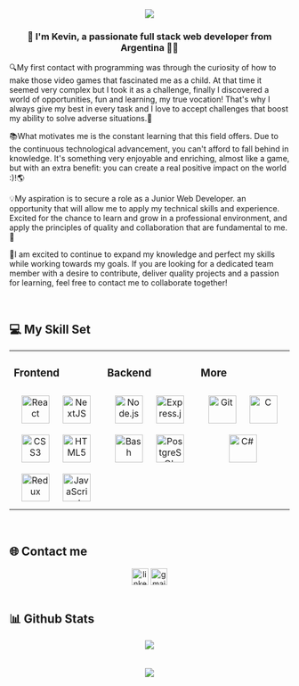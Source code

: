 <div align="center">
<img src="https://media.giphy.com/media/qgQUggAC3Pfv687qPC/giphy.gif" align="center" width:"150" />
</div>  
  

### <div align="center">👋 I'm Kevin, a passionate full stack web developer from Argentina 👨‍💻</div>  

🔍My first contact with programming was through the curiosity of how to make those video games that fascinated me as a child. At that time it seemed very complex but I took it as a challenge, finally I discovered a world of opportunities, fun and learning, my true vocation! That's why I always give my best in every task and I love to accept challenges that boost my ability to solve adverse situations.🚀

📚What motivates me is the constant learning that this field offers. Due to the continuous technological advancement, you can't afford to fall behind in knowledge. It's something very enjoyable and enriching, almost like a game, but with an extra benefit: you can create a real positive impact on the world :)!🌎

💡My aspiration is to secure a role as a Junior Web Developer. an opportunity that will allow me to apply my technical skills and experience. Excited for the chance to learn and grow in a professional environment, and apply the principles of quality and collaboration that are fundamental to me. 🌱

🤝I am excited to continue to expand my knowledge and perfect my skills while working towards my goals. If you are looking for a dedicated team member with a desire to contribute, deliver quality projects and a passion for learning, feel free to contact me to collaborate together!

<br/>  


## 💻 My Skill Set  
<table><tr><td valign="top" width="33%">



### Frontend  
<div align="center">  
<a href="https://react.dev/" target="_blank"><img style="margin: 10px" src="https://profilinator.rishav.dev/skills-assets/react-original-wordmark.svg" alt="React" height="50" /></a>
<a href="https://nextjs.org/" target="_blank"><img style="margin: 10px" src="https://profilinator.rishav.dev/skills-assets/nextjs.png" alt="NextJS" height="50" /></a>
<a href="https://developer.mozilla.org/en-US/docs/Web/CSS" target="_blank"><img style="margin: 10px" src="https://profilinator.rishav.dev/skills-assets/css3-original-wordmark.svg" alt="CSS3" height="50" /></a>  
<a href="https://en.wikipedia.org/wiki/HTML5" target="_blank"><img style="margin: 10px" src="https://profilinator.rishav.dev/skills-assets/html5-original-wordmark.svg" alt="HTML5" height="50" /></a>  
<a href="https://redux.js.org/" target="_blank"><img style="margin: 10px" src="https://profilinator.rishav.dev/skills-assets/redux-original.svg" alt="Redux" height="50" /></a>  
<a href="https://developer.mozilla.org/en-US/docs/Web/JavaScript" target="_blank"><img style="margin: 10px" src="https://profilinator.rishav.dev/skills-assets/javascript-original.svg" alt="JavaScript" height="50" /></a>
</div>

</td><td valign="top" width="33%">



### Backend  
<div align="center">  
<a href="https://nodejs.org/" target="_blank"><img style="margin: 10px" src="https://profilinator.rishav.dev/skills-assets/nodejs-original-wordmark.svg" alt="Node.js" height="50" /></a>  
<a href="https://expressjs.com/" target="_blank"><img style="margin: 10px" src="https://profilinator.rishav.dev/skills-assets/express-original-wordmark.svg" alt="Express.js" height="50" /></a>  
<a href="https://www.gnu.org/software/bash/" target="_blank"><img style="margin: 10px" src="https://profilinator.rishav.dev/skills-assets/gnu_bash-icon.svg" alt="Bash" height="50" /></a>  
<a href="https://www.postgresql.org/" target="_blank"><img style="margin: 10px" src="https://profilinator.rishav.dev/skills-assets/postgresql-original-wordmark.svg" alt="PostgreSQL" height="50" /></a>  
</div>

</td><td valign="top" width="33%">



### More 
<div align="center">  
<a href="https://git-scm.com/" target="_blank"><img style="margin: 10px" src="https://profilinator.rishav.dev/skills-assets/git-scm-icon.svg" alt="Git" height="50" /></a>
<a href="https://learn.microsoft.com/en-us/cpp/c-language/c-language-reference?view=msvc-170" target="_blank"><img style="margin: 10px" src="https://profilinator.rishav.dev/skills-assets/c-original.svg" alt="C" height="50" /></a>  
<a href="https://docs.microsoft.com/en-us/dotnet/csharp/" target="_blank"><img style="margin: 10px" src="https://profilinator.rishav.dev/skills-assets/csharp-original.svg" alt="C#" height="50" /></a>  
</div>

</td></tr></table>  

<br/>  


## 🌐 Contact me
<div align="center">
<a href="https://www.linkedin.com/in/kevin-mamani-capuma/" target="blank"><img align="center"
src="https://img.shields.io/badge/linkedin-%231DA1F2.svg?style=for-the-badge&logo=linkedin&logoColor=white"
alt="linkedin" height="30"/></a>
<a href="mailto:kevin72309@gmail.com" target="blank"><img align="center"
src="https://img.shields.io/badge/gmail-EA4335.svg?style=for-the-badge&logo=gmail&logoColor=white"
alt="gmail" height="30"/></a>
</div>  
  

<br/>  


## 📊 Github Stats  
<div align="center"><img src="https://github-readme-stats.vercel.app/api?username=KevinMCJ&show_icons=true&count_private=true&hide_border=true" align="center" /></div>  

<br/>  

<br/>  

<div align="center">
<img src="https://komarev.com/ghpvc/?username=KevinMCJ&&style=flat-square" align="center" />
</div>  
  
<br/>  
